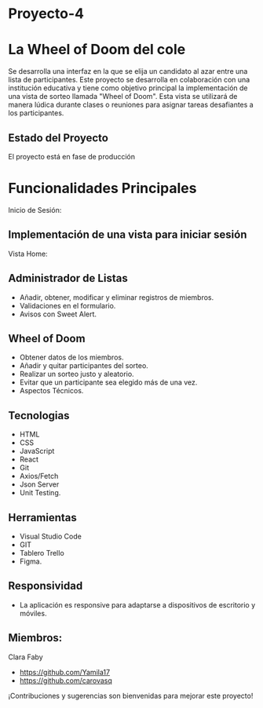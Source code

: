 # Proyecto-4
# La Wheel of Doom del cole

 Se desarrolla una interfaz en la que se elija un candidato al azar entre una lista de participantes.
 Este proyecto se desarrolla en colaboración con una institución educativa y tiene como objetivo principal la implementación de una vista de sorteo llamada "Wheel of Doom". Esta vista se utilizará de manera lúdica durante clases o reuniones para asignar tareas desafiantes a los participantes.

## Estado del Proyecto
El proyecto está en fase de producción

# Funcionalidades Principales
 Inicio de Sesión:

## Implementación de una vista para iniciar sesión
 Vista Home:

 ## Administrador de Listas
- Añadir, obtener, modificar y eliminar registros de miembros.
- Validaciones en el formulario.
- Avisos con Sweet Alert.

## Wheel of Doom
- Obtener datos de los miembros.
- Añadir y quitar participantes del sorteo.
- Realizar un sorteo justo y aleatorio.
- Evitar que un participante sea elegido más de una vez.
- Aspectos Técnicos.
## Tecnologias
- HTML
- CSS
- JavaScript
- React
- Git
- Axios/Fetch
- Json Server
- Unit Testing.
## Herramientas
- Visual Studio Code
- GIT
- Tablero Trello
- Figma.
 
## Responsividad
- La aplicación es responsive para adaptarse a dispositivos de escritorio y móviles.

## Miembros:
Clara
Faby
- https://github.com/Yamila17
- https://github.com/carovasq

¡Contribuciones y sugerencias son bienvenidas para mejorar este proyecto!







